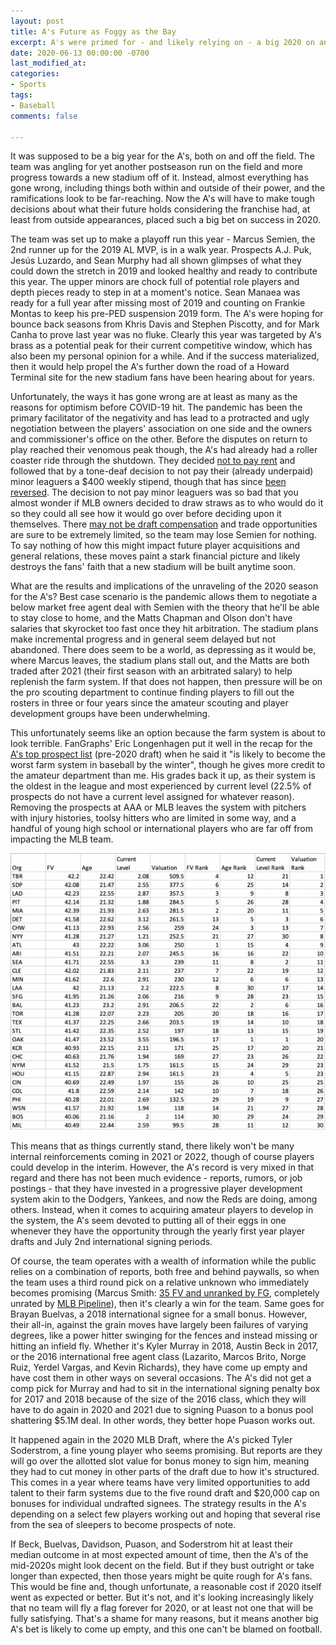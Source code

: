 ```yaml
---
layout: post
title: A's Future as Foggy as the Bay
excerpt: A's were primed for - and likely relying on - a big 2020 on and off the field
date: 2020-06-13 00:00:00 -0700
last_modified_at: 
categories:
- Sports
tags:
- Baseball
comments: false

---
```

It was supposed to be a big year for the A's, both on and off the field. The team was angling for yet another postseason run on the field and more progress towards a new stadium off of it. Instead, almost everything has gone wrong, including things both within and outside of their power, and the ramifications look to be far-reaching. Now the A's will have to make tough decisions about what their future holds considering the franchise had, at least from outside appearances, placed such a big bet on success in 2020.

The team was set up to make a playoff run this year - Marcus Semien, the 2nd runner up for the 2019 AL MVP, is in a walk year. Prospects A.J. Puk, Jesús Luzardo, and Sean Murphy had all shown glimpses of what they could down the stretch in 2019 and looked healthy and ready to contribute this year. The upper minors are chock full of potential role players and depth pieces ready to step in at a moment's notice. Sean Manaea was ready for a full year after missing most of 2019 and counting on Frankie Montas to keep his pre-PED suspension 2019 form. The A's were hoping for bounce back seasons from Khris Davis and Stephen Piscotty, and for Mark Canha to prove last year was no fluke. Clearly this year was targeted by A's brass as a potential peak for their current competitive window, which has also been my personal opinion for a while. And if the success materialized, then it would help propel the A's further down the road of a Howard Terminal site for the new stadium fans have been hearing about for years.

Unfortunately, the ways it has gone wrong are at least as many as the reasons for optimism before COVID-19 hit. The pandemic has been the primary facilitator of the negativity and has lead to a protracted and ugly negotiation between the players' association on one side and the owners and commissioner's office on the other. Before the disputes on return to play reached their venomous peak though, the A's had already had a roller coaster ride through the shutdown. They decided [not to pay rent](https://www.mercurynews.com/2020/05/19/oakland-as-skip-coliseum-rent-payment/) and followed that by a tone-deaf decision to not pay their (already underpaid) minor leaguers a $400 weekly stipend, though that has since [been reversed](https://www.espn.com/mlb/story/_/id/29272929/oakland-owner-admits-mistake-resume-paying-minor-leaguers). The decision to not pay minor leaguers was so bad that you almost wonder if MLB owners decided to draw straws as to who would do it so they could all see how it would go over before deciding upon it themselves. There [may not be draft compensation](https://twitter.com/Ken_Rosenthal/status/1271526644356964353) and trade opportunities are sure to be extremely limited, so the team may lose Semien for nothing. To say nothing of how this might impact future player acquisitions and general relations, these moves paint a stark financial picture and likely destroys the fans' faith that a new stadium will be built anytime soon.

What are the results and implications of the unraveling of the 2020 season for the A's? Best case scenario is the pandemic allows them to negotiate a below market free agent deal with Semien with the theory that he'll be able to stay close to home, and the Matts Chapman and Olson don't have salaries that skyrocket too fast once they hit arbitration. The stadium plans make incremental progress and in general seem delayed but not abandoned. There does seem to be a world, as depressing as it would be, where Marcus leaves, the stadium plans stall out, and the Matts are both traded after 2021 (their first season with an arbitrated salary) to help replenish the farm system. If that does not happen, then pressure will be on the pro scouting department to continue finding players to fill out the rosters in three or four years since the amateur scouting and player development groups have been underwhelming.

This unfortunately seems like an option because the farm system is about to look terrible. FanGraphs' Eric Longenhagen put it well in the recap for the [A's top prospect list](https://blogs.fangraphs.com/top-36-prospects-oakland-athletics/) (pre-2020 draft) when he said it "is likely to become the worst farm system in baseball by the winter", though he gives more credit to the amateur department than me. His grades back it up, as their system is the oldest in the league and most experienced by current level (22.5% of prospects do not have a current level assigned for whatever reason). Removing the prospects at AAA or MLB leaves the system with pitchers with injury histories, toolsy hitters who are limited in some way, and a handful of young high school or international players who are far off from impacting the MLB team.

![Metrics for MLB Teams' Farm Systems](assets/img/mlb_farm_fg_valuations_pre-draft_2020.png "FanGraphs' Team System Data")

This means that as things currently stand, there likely won't be many internal reinforcements coming in 2021 or 2022, though of course players could develop in the interim. However, the A's record is very mixed in that regard and there has not been much evidence - reports, rumors, or job postings - that they have invested in a progressive player development system akin to the Dodgers, Yankees, and now the Reds are doing, among others. Instead, when it comes to acquiring amateur players to develop in the system, the A's seem devoted to putting all of their eggs in one whenever they have the opportunity through the yearly first year player drafts and July 2nd international signing periods.

Of course, the team operates with a wealth of information while the public relies on a combination of reports, both free and behind paywalls, so when the team uses a third round pick on a relative unknown who immediately becomes promising (Marcus Smith: [35 FV and unranked by FG](http://m.mlb.com/prospects/2019/?list=draft), completely unrated by [MLB Pipeline](https://www.mlb.com/draft/tracker/2019/all/team/athletics)), then it's clearly a win for the team. Same goes for Brayan Buelvas, a 2018 international signee for a small bonus. However, their all-in, against the grain moves have largely been failures of varying degrees, like a power hitter swinging for the fences and instead missing or hitting an infield fly. Whether it's Kyler Murray in 2018, Austin Beck in 2017, or the 2016 international free agent class (Lazarito, Marcos Brito, Norge Ruiz, Yerdel Vargas, and Kevin Richards), they have come up empty and have cost them in other ways on several occasions. The A's did not get a comp pick for Murray and had to sit in the international signing penalty box for 2017 and 2018 because of the size of the 2016 class, which they will have to do again in 2020 and 2021 due to signing Puason to a bonus pool shattering $5.1M deal. In other words, they better hope Puason works out.

It happened again in the 2020 MLB Draft, where the A's picked Tyler Soderstrom, a fine young player who seems promising. But reports are they will go over the allotted slot value for bonus money to sign him, meaning they had to cut money in other parts of the draft due to how it's structured. This comes in a year where teams have very limited opportunities to add talent to their farm systems due to the five round draft and $20,000 cap on bonuses for individual undrafted signees. The strategy results in the A's depending on a select few players working out and hoping that several rise from the sea of sleepers to become prospects of note.

If Beck, Buelvas, Davidson, Puason, and Soderstrom hit at least their median outcome in at most expected amount of time, then the A's of the mid-2020s might look decent on the field. But if they bust outright or take longer than expected, then those years might be quite rough for A's fans. This would be fine and, though unfortunate, a reasonable cost if 2020 itself went as expected or better. But it's not, and it's looking increasingly likely that no team will fly a flag forever for 2020, or at least not one that will be fully satisfying. That's a shame for many reasons, but it means another big A's bet is likely to come up empty, and this one can't be blamed on football.